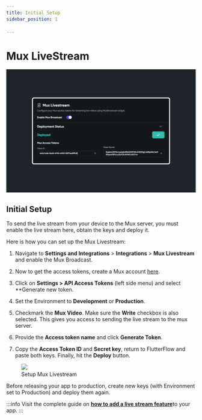 ```yaml
---
title: Initial Setup
sidebar_position: 1

---
```


# Mux LiveStream

![img_1.png](img_1.png)

## Initial Setup 

To send the live stream from your device to the Mux server, you must enable the live stream here, obtain the keys and deploy it.

Here is how you can set up the Mux Livestream:

1. Navigate to **Settings and Integrations** > **Integrations** > **Mux Livestream** and enable 
   the Mux Broadcast. 

2. Now to get the access tokens, create a Mux account [here](https://dashboard.mux.com/signup).

3. Click on **Settings > API Access Tokens** (left side menu) and select **Generate new token.

4. Set the Environment to **Development** or **Production**. 

5. Checkmark the **Mux Video**. Make sure the **Write** checkbox is also selected. This gives you access to sending the live stream to the mux server.

6. Provide the **Access token name** and click **Generate Token**. 

7. Copy the **Access Token ID** and **Secret key**, return to FlutterFlow and paste both keys. Finally, hit the **Deploy** button.

<figure>
   <img src="https://firebasestorage.googleapis.com/v0/b/ecommerceflow-docs/o/setup-mux.gif?alt=media&token=2f294c28-a9c8-499b-9910-3020abf2a0d7"></img>
  <figcaption class="centered-caption">Setup Mux Livestream</figcaption>
</figure>
Before releasing your app to production, create new keys (with Environment set to Production) and deploy them again.

:::info
Visit the complete guide on [**how to add a live stream feature**](getting-started.md)to your app.
:::